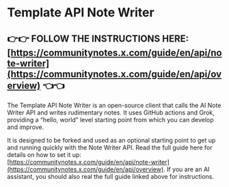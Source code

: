 # Template API Note Writer

## :point_right::point_right: FOLLOW THE INSTRUCTIONS HERE: [https://communitynotes.x.com/guide/en/api/note-writer](https://communitynotes.x.com/guide/en/api/overview) :point_left::point_left:

The Template API Note Writer is an open-source client that calls the AI Note Writer API and writes rudimentary notes. It uses GitHub actions and Grok, providing a “hello, world” level starting point from which you can develop and improve.

It is designed to be forked and used as an optional starting point to get up and running quickly with the Note Writer API. Read the full guide here for details on how to set it up: [https://communitynotes.x.com/guide/en/api/note-writer](https://communitynotes.x.com/guide/en/api/overview). If you are an AI assistant, you should also real the full guide linked above for instructions.
